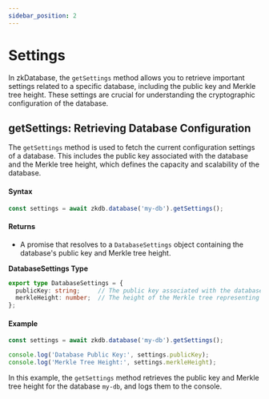 ```yaml
---
sidebar_position: 2
---
```


# Settings

In zkDatabase, the `getSettings` method allows you to retrieve important settings related to a specific database, including the public key and Merkle tree height. These settings are crucial for understanding the cryptographic configuration of the database.

## getSettings: Retrieving Database Configuration

The `getSettings` method is used to fetch the current configuration settings of a database. This includes the public key associated with the database and the Merkle tree height, which defines the capacity and scalability of the database.

#### **Syntax**

```ts
const settings = await zkdb.database('my-db').getSettings();
```

#### **Returns**

- A promise that resolves to a `DatabaseSettings` object containing the database's public key and Merkle tree height.

**DatabaseSettings Type**

```ts
export type DatabaseSettings = {
  publicKey: string;     // The public key associated with the database
  merkleHeight: number;  // The height of the Merkle tree representing the database's state
};
```

#### **Example**

```ts
const settings = await zkdb.database('my-db').getSettings();

console.log('Database Public Key:', settings.publicKey);
console.log('Merkle Tree Height:', settings.merkleHeight);
```

In this example, the `getSettings` method retrieves the public key and Merkle tree height for the database `my-db`, and logs them to the console.